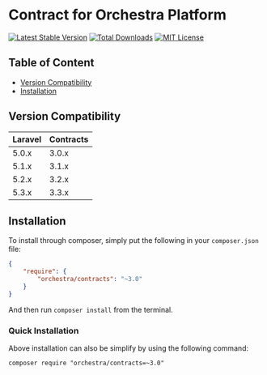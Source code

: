 Contract for Orchestra Platform
==============

[![Latest Stable Version](https://img.shields.io/packagist/v/orchestra/contracts.svg?style=flat-square)](https://packagist.org/packages/orchestra/contracts)
[![Total Downloads](https://img.shields.io/packagist/dt/orchestra/contracts.svg?style=flat-square)](https://packagist.org/packages/orchestra/contracts)
[![MIT License](https://img.shields.io/packagist/l/orchestra/contracts.svg?style=flat-square)](https://packagist.org/packages/orchestra/contracts)

## Table of Content

* [Version Compatibility](#version-compatibility)
* [Installation](#installation)

## Version Compatibility

Laravel    | Contracts
:----------|:----------
 5.0.x     | 3.0.x
 5.1.x     | 3.1.x
 5.2.x     | 3.2.x
 5.3.x     | 3.3.x

## Installation

To install through composer, simply put the following in your `composer.json` file:

```json
{
    "require": {
        "orchestra/contracts": "~3.0"
    }
}
```

And then run `composer install` from the terminal.

### Quick Installation

Above installation can also be simplify by using the following command:

    composer require "orchestra/contracts=~3.0"
